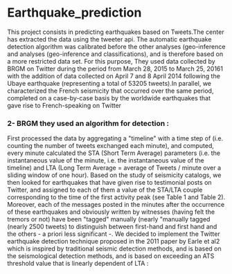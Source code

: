 # Earthquake_prediction

<p> This project consists in predicting earthquakes based on Tweets.The center has extracted the data using the tweeter api. The automatic earthquake detection algorithm was calibrated before the other analyses (geo-inference and analyses (geo-inference and classifications), and is therefore based on a more restricted data set. 
For this purpose, They used data collected by BRGM on Twitter during the period from March 28, 2015 to March 25, 20161 with the addition of data collected on April 7 and 8 April 2014 following the Ubaye earthquake (representing a total of 53205 tweets).In parallel, we characterized the French seismicity that occurred over the same period, completed on a case-by-case basis by the worldwide earthquakes that gave rise to French-speaking on Twitter </p>

<h3> 2- BRGM they used an algorithm for detection :</h3> 

<p> First processed the data by aggregating a "timeline" with a time step of 
(i.e. counting the number of tweets exchanged each minute), and computed, every minute 
calculated the STA (Short Term Average) parameters (i.e. the instantaneous value of the 
minute, i.e. the instantaneous value of the timeline) and LTA (Long Term Average = average of 
Tweets / minute over a sliding window of one hour).
Based on the study of seismicity catalogs, we then looked for earthquakes that have 
given rise to testimonial posts on Twitter, and assigned to each of them a value of the 
STA/LTA couple corresponding to the time of the first activity peak (see Table 1 and Table 2).
Moreover, each of the messages posted in the minutes after the occurrence of these earthquakes and 
obviously written by witnesses (having felt the tremors or not) have been "tagged" manually (nearly 
"manually tagged (nearly 2500 tweets) to distinguish between first-hand and 
first hand and the others - a priori less significant -.
We decided to implement the Twitter earthquake detection technique proposed in 
the 2011 paper by Earle et al2 which is inspired by traditional seismic detection methods, and is based on the 
seismological detection methods, and is based on exceeding an ATS threshold value that is linearly dependent 
of LTA :</p>

